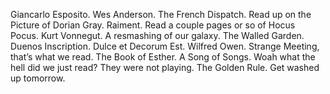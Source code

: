 Giancarlo Esposito. Wes Anderson. The French Dispatch. Read up on the Picture of Dorian Gray. Raiment. Read a couple pages or so of Hocus Pocus. Kurt Vonnegut. A resmashing of our galaxy. The Walled Garden. Duenos Inscription. Dulce et Decorum Est. Wilfred Owen. Strange Meeting, that’s what we read. The Book of Esther. A Song of Songs. Woah what the hell did we just read? They were not playing. The Golden Rule. Get washed up tomorrow.